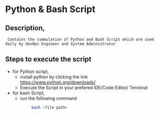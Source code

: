 # Python & Bash Script

## Description,
     Contains the cummulation of Python and Bash Script which are used daily by DevOps Engineer and System Administrator

## Steps to execute the script

  * for Python script,
      * install python by clicking the link
          https://www.python.org/downloads/
      * Execute the Script in your prefered IDE/Code Editor/ Terminal 
  * for bash Script,
      * run the following command
          ``` Bash
               bash <file path>
          ```
       
